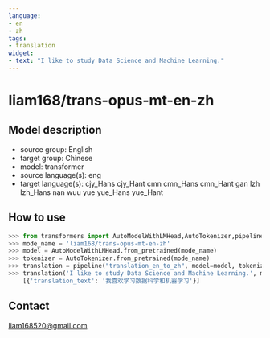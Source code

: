 ```yaml
---
language: 
- en 
- zh 
tags:
- translation
widget: 
- text: "I like to study Data Science and Machine Learning."
---
```


# liam168/trans-opus-mt-en-zh

## Model description

* source group: English
* target group: Chinese
* model: transformer
* source language(s): eng
* target language(s): cjy_Hans cjy_Hant cmn cmn_Hans cmn_Hant gan lzh lzh_Hans nan wuu yue yue_Hans yue_Hant

## How to use

```python
>>> from transformers import AutoModelWithLMHead,AutoTokenizer,pipeline
>>> mode_name = 'liam168/trans-opus-mt-en-zh'
>>> model = AutoModelWithLMHead.from_pretrained(mode_name)
>>> tokenizer = AutoTokenizer.from_pretrained(mode_name)
>>> translation = pipeline("translation_en_to_zh", model=model, tokenizer=tokenizer)
>>> translation('I like to study Data Science and Machine Learning.', max_length=400)
    [{'translation_text': '我喜欢学习数据科学和机器学习'}]
```

## Contact

liam168520@gmail.com
